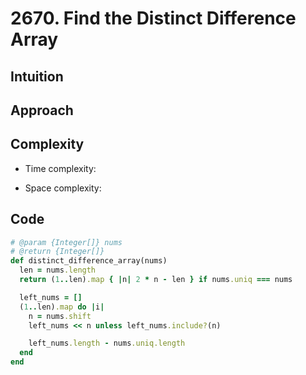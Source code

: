 # 2670. Find the Distinct Difference Array

## Intuition

## Approach
<!-- Describe your approach to solving the problem. -->

## Complexity

- Time complexity:
<!-- Add your time complexity here, e.g. $$O(n)$$ -->

- Space complexity:
<!-- Add your space complexity here, e.g. $$O(n)$$ -->

## Code

```ruby
# @param {Integer[]} nums
# @return {Integer[]}
def distinct_difference_array(nums)
  len = nums.length
  return (1..len).map { |n| 2 * n - len } if nums.uniq === nums

  left_nums = []
  (1..len).map do |i|
    n = nums.shift
    left_nums << n unless left_nums.include?(n)

    left_nums.length - nums.uniq.length
  end
end
```

